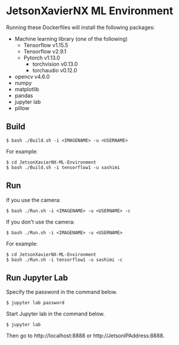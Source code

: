 # JetsonXavierNX ML Environment
Running these Dockerfiles will install the following packages:
- Machine learning library (one of the following)
    - Tensorflow v1.15.5
    - Tensorflow v2.9.1
    - Pytorch v1.13.0
        - torchvision v0.13.0
        - torchaudio v0.12.0
- opencv v4.6.0
- numpy
- matplotlib
- pandas
- jupyter lab
- pillow

## Build
```
$ bash ./Build.sh -i <IMAGENAME> -u <USERNAME>
```
For example:
```
$ cd JetsonXavierNX-ML-Environment
$ bash ./Build.sh -i tensorflow1 -u sashimi
```
## Run
If you use the camera:
```
$ bash ./Run.sh -i <IMAGENAME> -u <USERNAME> -c
```
If you don't use the camera:
```
$ bash ./Run.sh -i <IMAGENAME> -u <USERNAME>
```
For example:
```
$ cd JetsonXavierNX-ML-Environment
$ bash ./Run.sh -i tensorflow1 -u sashimi -c
```

## Run Jupyter Lab
Specify the password in the command below.
```
$ jupyter lab password
```
Start Jupyter lab in the command below.
```
$ jupyter lab
```
Then go to http://localhost:8888 or http://JetsonIPAddress:8888.